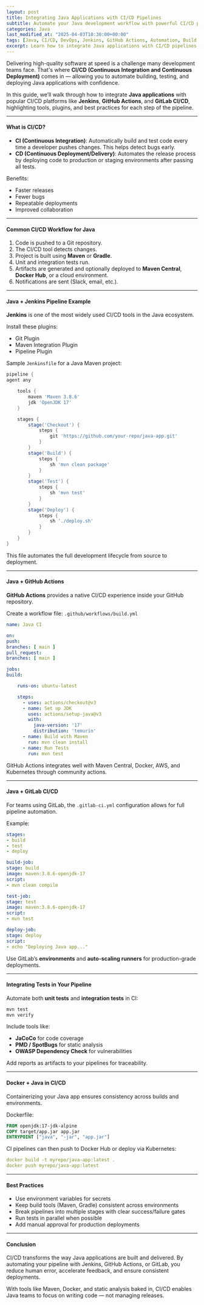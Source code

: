 ```yaml
---
layout: post
title: Integrating Java Applications with CI/CD Pipelines
subtitle: Automate your Java development workflow with powerful CI/CD pipeline integrations
categories: Java
last_modified_at: "2025-04-03T10:30:00+00:00"
tags: [Java, CI/CD, DevOps, Jenkins, GitHub Actions, Automation, Build Tools]
excerpt: Learn how to integrate Java applications with CI/CD pipelines using Jenkins, GitHub Actions, and GitLab CI. Automate testing, builds, deployments, and release cycles for faster, error-free delivery.
---
```

Delivering high-quality software at speed is a challenge many development teams face. That's where **CI/CD (Continuous Integration and Continuous Deployment)** comes in — allowing you to automate building, testing, and deploying Java applications with confidence.

In this guide, we’ll walk through how to integrate **Java applications** with popular CI/CD platforms like **Jenkins**, **GitHub Actions**, and **GitLab CI/CD**, highlighting tools, plugins, and best practices for each step of the pipeline.

---

#### What is CI/CD?

- **CI (Continuous Integration)**: Automatically build and test code every time a developer pushes changes. This helps detect bugs early.
- **CD (Continuous Deployment/Delivery)**: Automates the release process by deploying code to production or staging environments after passing all tests.

Benefits:
- Faster releases
- Fewer bugs
- Repeatable deployments
- Improved collaboration

---

#### Common CI/CD Workflow for Java

1. Code is pushed to a Git repository.
2. The CI/CD tool detects changes.
3. Project is built using **Maven** or **Gradle**.
4. Unit and integration tests run.
5. Artifacts are generated and optionally deployed to **Maven Central**, **Docker Hub**, or a cloud environment.
6. Notifications are sent (Slack, email, etc.).

---

#### Java + Jenkins Pipeline Example

**Jenkins** is one of the most widely used CI/CD tools in the Java ecosystem.

Install these plugins:
- Git Plugin
- Maven Integration Plugin
- Pipeline Plugin

Sample `Jenkinsfile` for a Java Maven project:

```groovy
pipeline {
agent any

    tools {
        maven 'Maven 3.8.6'
        jdk 'OpenJDK 17'
    }

    stages {
        stage('Checkout') {
            steps {
                git 'https://github.com/your-repo/java-app.git'
            }
        }
        stage('Build') {
            steps {
                sh 'mvn clean package'
            }
        }
        stage('Test') {
            steps {
                sh 'mvn test'
            }
        }
        stage('Deploy') {
            steps {
                sh './deploy.sh'
            }
        }
    }
}
```

This file automates the full development lifecycle from source to deployment.

---

#### Java + GitHub Actions

**GitHub Actions** provides a native CI/CD experience inside your GitHub repository.

Create a workflow file: `.github/workflows/build.yml`

```yml
name: Java CI

on:
push:
branches: [ main ]
pull_request:
branches: [ main ]

jobs:
build:

    runs-on: ubuntu-latest

    steps:
      - uses: actions/checkout@v3
      - name: Set up JDK
        uses: actions/setup-java@v3
        with:
          java-version: '17'
          distribution: 'temurin'
      - name: Build with Maven
        run: mvn clean install
      - name: Run Tests
        run: mvn test
```

GitHub Actions integrates well with Maven Central, Docker, AWS, and Kubernetes through community actions.

---

#### Java + GitLab CI/CD

For teams using GitLab, the `.gitlab-ci.yml` configuration allows for full pipeline automation.

Example:

```yml
stages:
- build
- test
- deploy

build-job:
stage: build
image: maven:3.8.6-openjdk-17
script:
- mvn clean compile

test-job:
stage: test
image: maven:3.8.6-openjdk-17
script:
- mvn test

deploy-job:
stage: deploy
script:
- echo "Deploying Java app..."
```

Use GitLab’s **environments** and **auto-scaling runners** for production-grade deployments.

---

#### Integrating Tests in Your Pipeline

Automate both **unit tests** and **integration tests** in CI:

```bash
mvn test
mvn verify
```

Include tools like:
- **JaCoCo** for code coverage
- **PMD / SpotBugs** for static analysis
- **OWASP Dependency Check** for vulnerabilities

Add reports as artifacts to your pipelines for traceability.

---

#### Docker + Java in CI/CD

Containerizing your Java app ensures consistency across builds and environments.

Dockerfile:

```dockerfile
FROM openjdk:17-jdk-alpine
COPY target/app.jar app.jar
ENTRYPOINT ["java", "-jar", "app.jar"]
```

CI pipelines can then push to Docker Hub or deploy via Kubernetes:

```yml
docker build -t myrepo/java-app:latest .
docker push myrepo/java-app:latest
```

---

#### Best Practices

- Use environment variables for secrets
- Keep build tools (Maven, Gradle) consistent across environments
- Break pipelines into multiple stages with clear success/failure gates
- Run tests in parallel when possible
- Add manual approval for production deployments

---

#### Conclusion

CI/CD transforms the way Java applications are built and delivered. By automating your pipeline with Jenkins, GitHub Actions, or GitLab, you reduce human error, accelerate feedback, and ensure consistent deployments.

With tools like Maven, Docker, and static analysis baked in, CI/CD enables Java teams to focus on writing code — not managing releases.
